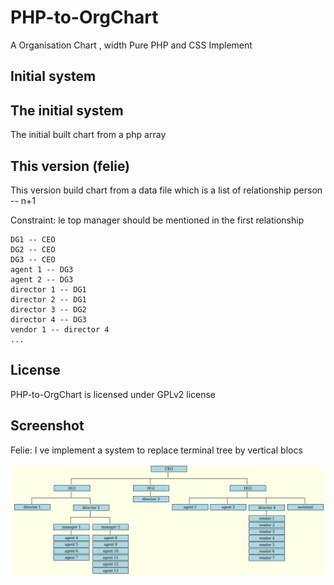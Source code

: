 PHP-to-OrgChart
================

A Organisation Chart , width Pure PHP and CSS Implement 

## Initial system

## The initial system 
The initial built chart from a php array

## This version (felie)

This version build chart from a data file which is a list of relationship person -- n+1

Constraint: le top manager should be mentioned in the first relationship

    DG1 -- CEO
    DG2 -- CEO
    DG3 -- CEO
    agent 1 -- DG3
    agent 2 -- DG3
    director 1 -- DG1
    director 2 -- DG1
    director 3 -- DG2
    director 4 -- DG3
    vendor 1 -- director 4
    ...

## License
PHP-to-OrgChart is licensed under GPLv2 license

## Screenshot
Felie: I ve implement a system to replace terminal tree by vertical blocs

![screenshot](demo/chart.png "Default")


